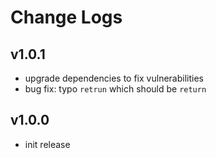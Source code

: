 # Change Logs

## v1.0.1

 - upgrade dependencies to fix vulnerabilities
 - bug fix: typo `retrun` which should be `return`


## v1.0.0

 - init release


